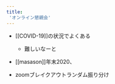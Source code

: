 ```yaml
---
title:
 'オンライン懇親会'
---
```


- [[COVID-19]]の状況でよくある
    - 難しいなーと

- [[masason]]年末2020、

- zoomブレイクアウトランダム振り分け

